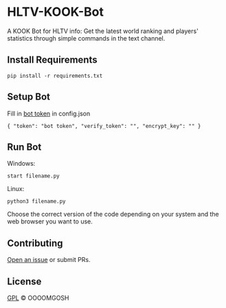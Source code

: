 # HLTV-KOOK-Bot

A KOOK Bot for HLTV info: Get the latest world ranking and players' statistics through simple commands in the text channel.

## Install Requirements

```
pip install -r requirements.txt
```

## Setup Bot

Fill in [bot token](https://developer.kookapp.cn/app/index) in config.json


```
{ "token": "bot token", "verify_token": "", "encrypt_key": "" }
```

## Run Bot

Windows:
```
start filename.py
```

Linux:
```
python3 filename.py
```

Choose the correct version of the code depending on your system and the web browser you want to use.

## Contributing

[Open an issue](https://github.com/OOOOMGOSH/HLTV-KOOK-Bot/issues/new) or submit PRs.

## License

[GPL](LICENSE) © OOOOMGOSH

